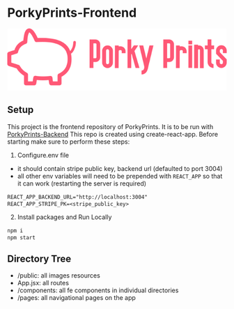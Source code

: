 # PorkyPrints-Frontend

![PorkyPrints](/public/porky_prints_full_pink.svg)

## Setup

This project is the frontend repository of PorkyPrints. It is to be run with [PorkyPrints-Backend](https://github.com/Nyx92/3D-Model-Ecommerce-Backend)
This repo is created using create-react-app. Before starting make sure to perform these steps:

1. Configure.env file

- it should contain stripe public key, backend url (defaulted to port 3004)
- all other env variables will need to be prepended with `REACT_APP` so that it can work (restarting the server is required)

```
REACT_APP_BACKEND_URL="http://localhost:3004"
REACT_APP_STRIPE_PK=<stripe_public_key>
```

2. Install packages and Run Locally

```
npm i
npm start
```

## Directory Tree

- /public: all images resources
- App.jsx: all routes
- /components: all fe components in individual directories
- /pages: all navigational pages on the app
